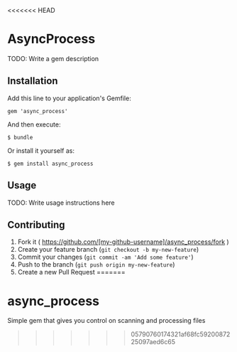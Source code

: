 <<<<<<< HEAD
# AsyncProcess

TODO: Write a gem description

## Installation

Add this line to your application's Gemfile:

    gem 'async_process'

And then execute:

    $ bundle

Or install it yourself as:

    $ gem install async_process

## Usage

TODO: Write usage instructions here

## Contributing

1. Fork it ( https://github.com/[my-github-username]/async_process/fork )
2. Create your feature branch (`git checkout -b my-new-feature`)
3. Commit your changes (`git commit -am 'Add some feature'`)
4. Push to the branch (`git push origin my-new-feature`)
5. Create a new Pull Request
=======
# async_process
Simple gem that gives you control on scanning and processing files
>>>>>>> 05790760174321af68fc5920087225097aed6c65
